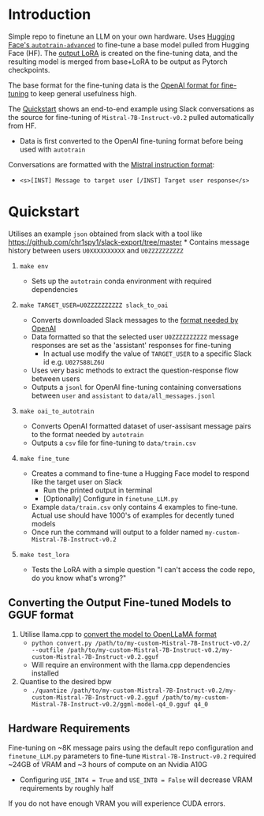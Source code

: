 # Introduction
Simple repo to finetune an LLM on your own hardware. Uses [Hugging Face's `autotrain-advanced`](https://huggingface.co/docs/autotrain/index#what-is-autotrain-advanced) to fine-tune a base model pulled from Hugging Face (HF). The [output LoRA](https://huggingface.co/docs/peft/conceptual_guides/lora) is created on the fine-tuning data, and the resulting model is merged from base+LoRA to be output as Pytorch checkpoints.

The base format for the fine-tuning data is the [OpenAI format for fine-tuning](https://platform.openai.com/docs/guides/fine-tuning) to keep general usefulness high.

The [Quickstart](#quickstart) shows an end-to-end example using Slack conversations as the source for fine-tuning of `Mistral-7B-Instruct-v0.2` pulled automatically from HF.
* Data is first converted to the OpenAI fine-tuning format before being used with `autotrain`

Conversations are formatted with the [Mistral instruction format](https://huggingface.co/mistralai/Mistral-7B-Instruct-v0.2#instruction-format):
*  `<s>[INST] Message to target user [/INST] Target user response</s>`

# Quickstart
Utilises an example `json` obtained from slack with a tool like https://github.com/chr1spy1/slack-export/tree/master
    * Contains message history between users `U0XXXXXXXXXX` and `U0ZZZZZZZZZZ`

1. `make env`
    * Sets up the `autotrain` conda environment with required dependencies

2. `make TARGET_USER=U0ZZZZZZZZZZ slack_to_oai`
    * Converts downloaded Slack messages to the [format needed by OpenAI](https://platform.openai.com/docs/guides/fine-tuning/example-format)
    * Data formatted so that the selected user `U0ZZZZZZZZZZ` message responses are set as the 'assistant' responses for fine-tuning
        * In actual use modify the value of `TARGET_USER` to a specific Slack id e.g. `U027S88LZ6U`
    * Uses very basic methods to extract the question-response flow between users
    * Outputs a `jsonl` for OpenAI fine-tuning containing conversations between `user` and `assistant` to `data/all_messages.jsonl`

3. `make oai_to_autotrain`
    * Converts OpenAI formatted dataset of user-assisant message pairs to the format needed by `autotrain`
    * Outputs a `csv` file for fine-tuning to `data/train.csv`

4. `make fine_tune`
    * Creates a command to fine-tune a Hugging Face model to respond like the target user on Slack
        * Run the printed output in terminal
        * [Optionally] Configure in `finetune_LLM.py`
    * Example `data/train.csv` only contains 4 examples to fine-tune. Actual use should have 1000's of examples for decently tuned models
    * Once run the command will output to a folder named `my-custom-Mistral-7B-Instruct-v0.2`

5. `make test_lora`
    * Tests the LoRA with a simple question "I can't access the code repo, do you know what's wrong?"

## Converting the Output Fine-tuned Models to GGUF format

1. Utilise llama.cpp to [convert the model to OpenLLaMA format](https://github.com/ggerganov/llama.cpp#using-openllama)
    * `python convert.py /path/to/my-custom-Mistral-7B-Instruct-v0.2/ --outfile /path/to/my-custom-Mistral-7B-Instruct-v0.2/my-custom-Mistral-7B-Instruct-v0.2.gguf`
    * Will require an environment with the llama.cpp dependencies installed
2. Quantise to the desired bpw
    * `./quantize /path/to/my-custom-Mistral-7B-Instruct-v0.2/my-custom-Mistral-7B-Instruct-v0.2.gguf /path/to/my-custom-Mistral-7B-Instruct-v0.2/ggml-model-q4_0.gguf q4_0`

## Hardware Requirements
Fine-tuning on ~8K message pairs using the default repo configuration and `finetune_LLM.py` parameters to fine-tune `Mistral-7B-Instruct-v0.2` required ~24GB of VRAM and ~3 hours of compute on an Nvidia A10G
* Configuring `USE_INT4 = True` and `USE_INT8 = False` will decrease VRAM requirements by roughly half

If you do not have enough VRAM you will experience CUDA errors.